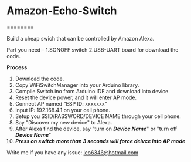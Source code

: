 # Amazon-Echo-Switch
========

Build a cheap swich that can be controlled by Amazon Alexa. 

Part you need - 1.SONOFF switch 2.USB-UART board for download the code. 

******Process******

1. Download the code.
2. Copy WiFiSwitchManager into your Arduino library. 
3. Compile Switch.ino from Arduino IDE and download into device.
4. Reset the device power, and it will enter AP mode.
5. Connect AP named "ESP ID: xxxxxxx"
6. Input IP: 192.168.4.1 on your cell phone.
7. Setup you SSID/PASSWORD/DEVICE NAME through your cell phone.
8. Say "Discover my new device" to Alexa.
9. After Alexa find the device, say "turn on ***Device Name***" or "turn off ***Device Name***"
10. ***Press on switch more than 3 seconds will force deivce into AP mode***

Write me if you have any issue: leo6346@hotmail.com
